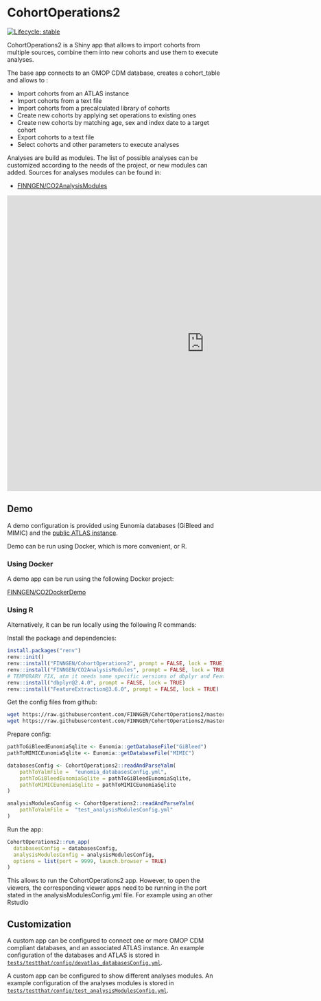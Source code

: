 # CohortOperations2

<!-- badges: start -->
[![Lifecycle: stable](https://img.shields.io/badge/lifecycle-stable-brightgreen.svg)](https://lifecycle.r-lib.org/articles/stages.html#stable)
<!-- badges: end -->

CohortOperations2 is a Shiny app that allows to import cohorts from multiple sources, combine them into new cohorts and use them to execute analyses. 

The base app connects to an OMOP CDM database, creates a cohort_table and allows to :

* Import cohorts from an ATLAS instance
* Import cohorts from a text file
* Import cohorts from a precalculated library of cohorts
* Create new cohorts by applying set operations to existing ones
* Create new cohorts by matching age, sex and index date to a target cohort
* Export cohorts to a text file
* Select cohorts and other parameters to execute analyses

Analyses are build as modules. The list of possible analyses can be customized according to the needs of the project, or new modules can added. 
Sources for analyses modules can be found in:
* [FINNGEN/CO2AnalysisModules](https://github.com/FINNGEN/CO2AnalysisModules)

<iframe width="918" height="689" src="https://www.youtube.com/embed/Fhv1dSqfpJQ" title="CohortOperations: A Modular Web Tool for Enhanced Cohort Analysis on the OMOP-CDM (via OHDSI2024)" frameborder="0" allow="accelerometer; autoplay; clipboard-write; encrypted-media; gyroscope; picture-in-picture; web-share" referrerpolicy="strict-origin-when-cross-origin" allowfullscreen></iframe>

## Demo

A demo configuration is provided using Eunomia databases (GiBleed and MIMIC) and the [public ATLAS instance](https://atlas-demo.ohdsi.org/).

Demo can be run using Docker, which is more convenient, or R.

### Using Docker 

A demo app can be run using the following Docker project:

[FINNGEN/CO2DockerDemo](https://github.com/FINNGEN/CO2DockerDemo)

### Using R

Alternatively, it can be run locally using the following R commands:

Install the package and dependencies:
``` r
install.packages("renv")
renv::init()
renv::install("FINNGEN/CohortOperations2", prompt = FALSE, lock = TRUE)
renv::install("FINNGEN/CO2AnalysisModules", prompt = FALSE, lock = TRUE)
# TEMPORARY FIX, atm it needs some specific versions of dbplyr and FeatureExtraction
renv::install("dbplyr@2.4.0", prompt = FALSE, lock = TRUE)
renv::install("FeatureExtraction@3.6.0", prompt = FALSE, lock = TRUE)
```

Get the config files from github:
``` bash
wget https://raw.githubusercontent.com/FINNGEN/CohortOperations2/master/tests/testthat/config/eunomia_databasesConfig.yml
wget https://raw.githubusercontent.com/FINNGEN/CohortOperations2/master/tests/testthat/config/test_analysisModulesConfig.yml
```

Prepare config:
``` r
pathToGiBleedEunomiaSqlite <- Eunomia::getDatabaseFile("GiBleed")
pathToMIMICEunomiaSqlite <- Eunomia::getDatabaseFile("MIMIC")

databasesConfig <- CohortOperations2::readAndParseYalm(
    pathToYalmFile =  "eunomia_databasesConfig.yml",
    pathToGiBleedEunomiaSqlite = pathToGiBleedEunomiaSqlite,
    pathToMIMICEunomiaSqlite = pathToMIMICEunomiaSqlite
)

analysisModulesConfig <- CohortOperations2::readAndParseYalm(
    pathToYalmFile =  "test_analysisModulesConfig.yml"
)
```

Run the app:
``` r
CohortOperations2::run_app(
  databasesConfig = databasesConfig,
  analysisModulesConfig = analysisModulesConfig,
  options = list(port = 9999, launch.browser = TRUE)
)
```

This allows to run the CohortOperations2 app. However, to open the viewers, the corresponding viewer apps need to be running in the port stated in the analysisModulesConfig.yml file. For example using an other Rstudio


## Customization

A custom app can be configured to connect one or more OMOP CDM compliant databases, and an associated ATLAS instance. An example configuration of the databases and ATLAS is stored in [`tests/testthat/config/devatlas_databasesConfig.yml`](tests/testthat/config/devatlas_databasesConfig.yml).

A custom app can be configured to show different analyses modules. An example configuration of the analyses modules is stored in [`tests/testthat/config/test_analysisModulesConfig.yml`](tests/testthat/config/test_analysisModulesConfig.yml).


